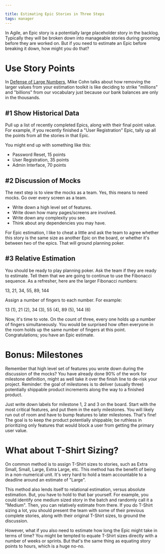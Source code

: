 ```yaml
---

title: Estimating Epic Stories in Three Steps
tags: manager
---
```


In Agile, an Epic story is a potentially large placeholder story in the backlog.
Typically they will be broken down into manageable stories during grooming
before they are worked on. But if you need to estimate an Epic before breaking
it down, how might you do that?


# Use Story Points

In [Defense of Large Numbers](https://www.mountaingoatsoftware.com/blog/in-defense-of-large-numbers),
Mike Cohn talks about how removing the larger values from your estimation
toolkit is like deciding to strike "millions" and "billions" from our vocabulary
just because our bank balances are only in the thousands.


## #1 Show Historical Data

Pull up a list of recently completed Epics, along with their final point value.
For example, if you recently finished a "User Registration" Epic, tally up all
the points from all the stories in that Epic.

You might end up with something like this:

- Password Reset, 15 points
- User Registration, 35 points
- Admin Interface, 70 points

## #2 Discussion of Mocks

The next step is to view the mocks as a team. Yes, this means to need mocks.
Go over every screen as a team.

- Write down a high level set of features.
- Write down how many pages/screens are involved.
- Write down any complexity you see.
- Think about any dependencies you may have.

For Epic estimation, I like to cheat a little and ask the team to agree whether
this story is the same size as another Epic on the board, or whether it's
between two of the epics. That will ground planning poker.

## #3 Relative Estimation

You should be ready to play planning poker. Ask the team if they are ready to
estimate. Tell them that we are going to continue to use the Fibonacci sequence.
As a refresher, here are the larger Fibonacci numbers:

13, 21, 34, 55, 89, 144

Assign a number of fingers to each number. For example:

13 (1), 21 (2), 34 (3), 55 (4), 89 (5), 144 (6)

Now, it's time to vote. On the count of three, every one holds up a number of
fingers simultaneously. You would be surprised how often everyone in the room
holds up the same number of fingers at this point. Congratulations; you have
an Epic estimate.


# Bonus: Milestones

Remember that high level set of features you wrote down during the discussion of
the mocks? You have already done 90% of the work for milestone definition, might
as well take it over the finish line to de-risk your project. Reminder: the goal
of milestones is to deliver (usually three) potentially shippable product
increments along the way to a finished product.

Just write down labels for milestone 1, 2 and 3 on the board. Start with
the most critical features, and put them in the early milestones. You will
likely run out of room and have to bump features to later milestones. That's
fine! The goal is to keep the product potentially shippable; be ruthless in
prioritizing only features that would block a user from getting the primary
user value.


# What about T-Shirt Sizing?

On common method is to assign T-Shirt sizes to stories, such as Extra Small,
Small, Large, Extra Large, etc. This method has the benefit of being in a
non-numerical unit. It's very hard to hold a team accountable to a deadline
around an estimate of "Large".

This method also lends itself to relational estimation, versus absolute
estimation. But, you have to hold to that bar yourself. For example, you could
identify one medium sized story in the batch and randomly call it a "Medium".
Then, you can relatively estimate from there. If you do T-Shirt sizing a lot,
you should present the team with some of their previous complete stories, along
with their original T-Shirt sizes, to ground the discussion.

However, what if you also need to estimate how long the Epic might take in terms
of time? You might be tempted to equate T-Shirt sizes directly with a number of
weeks or sprints. But that's the same thing as equating story points to hours,
which is a huge no-no.
